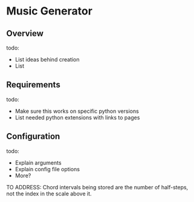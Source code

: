 Music Generator
===============

Overview
---------

todo:  
- List ideas behind creation  
- List

Requirements
------------

todo:  
- Make sure this works on specific python versions  
- List needed python extensions with links to pages  

Configuration
-------------

todo:  
- Explain arguments  
- Explain config file options    
- More?

TO ADDRESS: Chord intervals being stored are the number of half-steps, not the index in the scale above it.
